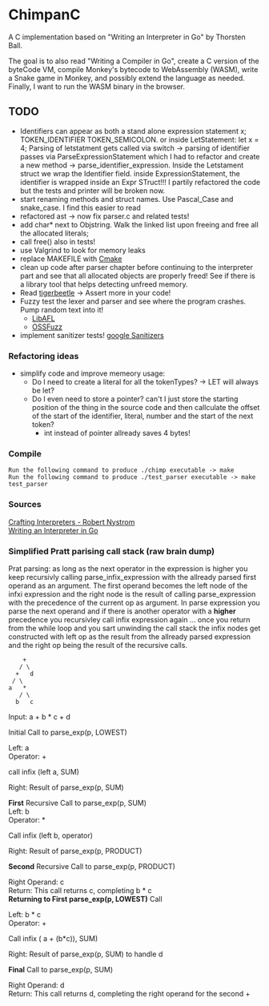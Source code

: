 # ChimpanC
A C implementation based on "Writing an Interpreter in Go" by Thorsten Ball.

The goal is to also read "Writing a Compiler in Go", create a C version of the byteCode VM, compile Monkey's bytecode to WebAssembly (WASM), write a Snake game in Monkey, and possibly extend the language as needed. Finally, I want to run the WASM binary in the browser.

## TODO
- Identifiers can appear as both a stand alone expression statement x; TOKEN_IDENTIFIER TOKEN_SEMICOLON. or inside LetStatement: let x = 4; Parsing of letstatment gets called via switch -> parsing of identifier passes via ParseExpressionStatement which I had to refactor and create a new method -> parse_identifier_expression. Inside the Letstament struct we wrap the Identifier field. inside ExpressionStatement, the identifier is wrapped inside an Expr STruct!!! I partily refactored the code but the tests and printer will be broken now.
- start renaming methods and struct names. Use Pascal_Case and snake_case. I find this easier to read 
- refactored ast -> now fix parser.c and related tests!
- add char* next to Objstring. Walk the linked list upon freeing and free all the allocated literals;
- call free() also in tests!
- use Valgrind to look for memory leaks
- replace MAKEFILE with [Cmake](https://cmake.org/getting-started/)
- clean up code after parser chapter before continuing to the interpreter part and see that all allocated objects are properly freed! See if there is a library tool that helps detecting unfreed memory.
- Read [tigerbeetle](https://github.com/tigerbeetle/tigerbeetle/blob/main/docs/TIGER_STYLE.md) -> Assert more in your code!
- Fuzzy test the lexer and parser and see where the program crashes. Pump random text into it!
    - [LibAFL](https://github.com/AFLplusplus/LibAFL)
    - [OSSFuzz](https://github.com/google/oss-fuzz)
- implement sanitizer tests! [google Sanitizers](https://github.com/google/sanitizers?tab=readme-ov-file)

### Refactoring ideas
- simplify code and improve memeory usage:
    - Do I need to create a literal for all the tokenTypes? -> LET will always be let?
    - Do I even need to store a pointer? can't I just store the starting position of the thing in the source code and then callculate the offset of the start of the identifier, literal, number and the start of the next token?
        - int instead of pointer allready saves 4 bytes!

### Compile
```Run the following command to produce ./chimp executable -> make ``` \
```Run the following command to produce ./test_parser executable -> make test_parser ``` 

### Sources
[Crafting Interpreters - Robert Nystrom](https://craftinginterpreters.com/) \
[Writing an Interpreter in Go](https://interpreterbook.com/)

### Simplified Pratt parising call stack (raw brain dump)
Prat parsing: as long as the next operator in the expression is higher you keep recursivly calling parse_infix_expression with the allready parsed first operand as an argument. The first operand becomes the left node of the infxi expression and the right node is the result of calling parse_expression with the precedence of the current op as argument. In parse expression you parse the next operand and if there is another operator with a __higher__ precedence you recursivley call infix expression again ... once you return from the while loop and you sart unwinding the call stack the infix nodes get constructed with left op as the result from the allready parsed expression and the right op being the result of the recursive calls.

        +
       / \
      +   d
     / \
    a   *
       / \
      b   c



Input: a + b * c + d

Initial Call to parse_exp(p, LOWEST)  

Left: a  
Operator: +  

call infix (left a, SUM)  

Right: Result of parse_exp(p, SUM)  


__First__ Recursive Call to parse_exp(p, SUM)  
Left: b  
Operator: *  

Call infix (left b, operator)  

Right: Result of parse_exp(p, PRODUCT)  


__Second__ Recursive Call to parse_exp(p, PRODUCT)  

Right Operand: c  
Return: This call returns c, completing b * c  
__Returning to First parse_exp(p, LOWEST)__ Call  

Left: b * c  
Operator: +  

Call infix ( a + (b*c)), SUM)  

Right: Result of parse_exp(p, SUM) to handle d  


__Final__ Call to parse_exp(p, SUM)  

Right Operand: d  
Return: This call returns d, completing the right operand for the second +  
